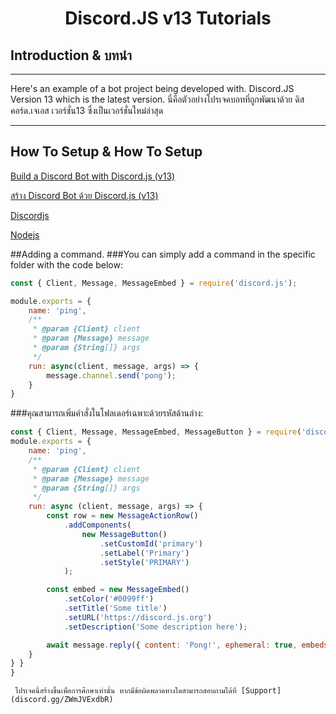 <div align="center">
  <p>
    <h1>Discord.JS v13 Tutorials</h1>
  </p>
</div>

## Introduction & บทนำ

***
Here's an example of a bot project being developed with. Discord.JS Version 13 which is the latest version.
นี่คือตัวอย่างโปรเจคบอทที่ถูกพัฒนาด้วย ดิสคอร์ด.เจเอส เวอร์ชั่น13 ซึ่งเป็นเวอร์ชั่นใหม่ล่าสุด
***

## How To Setup & How To Setup

[Build a Discord Bot with Discord.js (v13)](https://dev.to/hypening/build-a-discord-bot-with-discord-js-v13-14mj)

[สร้าง Discord Bot ด้วย Discord.js (v13)](https://dev.to/hypening/build-a-discord-bot-with-discord-js-v13-14mj)

[Discordjs](https://discord.js.org/#/)

[Nodejs](https://nodejs.org/en/)

##Adding a command.
###You can simply add a command in the specific folder with the code below:
```javascript
const { Client, Message, MessageEmbed } = require('discord.js');

module.exports = {
    name: 'ping',
    /** 
     * @param {Client} client 
     * @param {Message} message 
     * @param {String[]} args 
     */
    run: async(client, message, args) => {
        message.channel.send('pong');
    }
}
```
###คุณสามารถเพิ่มคำสั่งในโฟลเดอร์เฉพาะด้วยรหัสด้านล่าง: 

```javascript
const { Client, Message, MessageEmbed, MessageButton } = require('discord.js');
module.exports = {
    name: 'ping',
    /** 
     * @param {Client} client 
     * @param {Message} message 
     * @param {String[]} args 
     */
    run: async (client, message, args) => {
        const row = new MessageActionRow()
            .addComponents(
                new MessageButton()
                    .setCustomId('primary')
                    .setLabel('Primary')
                    .setStyle('PRIMARY')
            );

        const embed = new MessageEmbed()
            .setColor('#0099ff')
            .setTitle('Some title')
            .setURL('https://discord.js.org')
            .setDescription('Some description here');

        await message.reply({ content: 'Pong!', ephemeral: true, embeds: [embed], components: [row] });
    }
} }
}
```

```fix This project is created for educational purposes only. If there is any error, you can inquire at [Support](discord.gg/ZWmJVExdbR)
 โปรเจคนี้สร้างขึ้นเพื่อการศึกษาเท่านั้น หากมีข้อผิดพลาดทางใดสามารถสอบถามได้ที่ [Support](discord.gg/ZWmJVExdbR)
 ```

